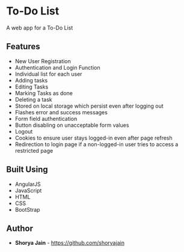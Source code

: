 # To-Do List
A web app for a To-Do List 

## Features
* New User Registration
* Authentication and Login Function
* Individual list for each user
* Adding tasks
* Editing Tasks
* Marking Tasks as done
* Deleting a task
* Stored on local storage which persist even after logging out 
* Flashes error and success messages 
* Form field authentication 
* Button disabling on unacceptable form values
* Logout
* Cookies to ensure user stays logged-in even after page refresh
* Redirection to login page if a non-logged-in user tries to access a restricted page

## Built Using
* AngularJS
* JavaScript
* HTML
* CSS
* BootStrap

## Author
* **Shorya Jain** - https://github.com/shoryajain 
